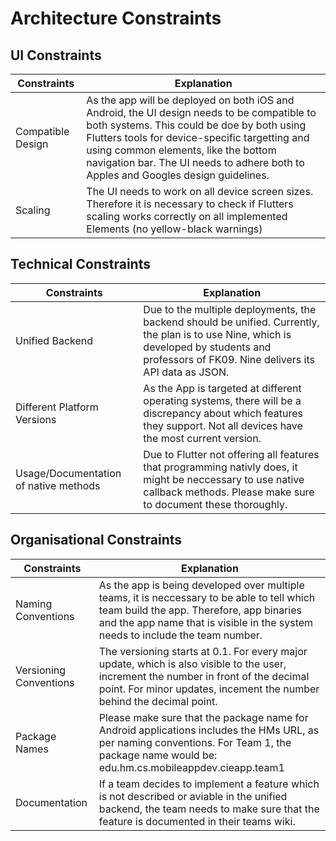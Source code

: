Architecture Constraints
=======================
## UI Constraints
| Constraints | Explanation |
| --- | --- |
| Compatible Design | As the app will be deployed on both iOS and Android, the UI design needs to be compatible to both systems. This could be doe by both using Flutters tools for device-specific targetting and using common elements, like the bottom navigation bar. The UI needs to adhere both to Apples and Googles design guidelines. |
| Scaling | The UI needs to work on all device screen sizes. Therefore it is necessary to check if Flutters scaling works correctly on all implemented Elements (no yellow-black warnings) |

## Technical Constraints
| Constraints | Explanation |
| --- | --- |
| Unified Backend | Due to the multiple deployments, the backend should be unified. Currently, the plan is to use Nine, which is developed by students and professors of FK09. Nine delivers its API data as JSON. |
| Different Platform Versions | As the App is targeted at different operating systems, there will be a discrepancy about which features they support. Not all devices have the most current version. | 
| Usage/Documentation of native methods | Due to Flutter not offering all features that programming nativly does, it might be neccessary to use native callback methods. Please make sure to document these thoroughly. |


## Organisational Constraints
| Constraints | Explanation |
| --- | --- |
| Naming Conventions | As the app is being developed over multiple teams, it is neccessary to be able to tell which team build the app. Therefore, app binaries and the app name that is visible in the system needs to include the team number. |
| Versioning Conventions | The versioning starts at 0.1. For every major update, which is also visible to the user, increment the number in front of the decimal point. For minor updates, incement the number behind the decimal point. |
| Package Names | Please make sure that the package name for Android applications includes the HMs URL, as per naming conventions. For Team 1, the package name would be: edu.hm.cs.mobileappdev.cieapp.team1 |
| Documentation | If a team decides to implement a feature which is not described or aviable in the unified backend, the team needs to make sure that the feature is documented in their teams wiki. | 


